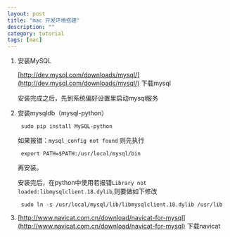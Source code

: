 ```yaml
---
layout: post
title: "mac 开发环境搭建"
description: ""
category: tutorial
tags: [mac]
---
```


1. 安装MySQL


    [http://dev.mysql.com/downloads/mysql/](http://dev.mysql.com/downloads/mysql/) 下载mysql

 	安装完成之后，先到系统偏好设置里启动mysql服务

2. 安装mysqldb（mysql-python）

        sudo pip install MySQL-python
        
    如果报错：`mysql_config not found`
    则先执行
    
        export PATH=$PATH:/usr/local/mysql/bin
        
    再安装。
    
    安装完后，在python中使用若报错`Library not loaded:libmysqlclient.18.dylib`,则要做如下修改
    
        sudo ln -s /usr/local/mysql/lib/libmysqlclient.18.dylib /usr/lib
    
3. [http://www.navicat.com.cn/download/navicat-for-mysql](http://www.navicat.com.cn/download/navicat-for-mysql) 下载navicat 
